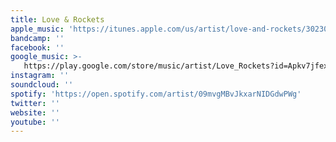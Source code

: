 ```yaml
---
title: Love & Rockets
apple_music: 'https://itunes.apple.com/us/artist/love-and-rockets/3023070'
bandcamp: ''
facebook: ''
google_music: >-
   https://play.google.com/store/music/artist/Love_Rockets?id=Apkv7jfex2ihkgzn4klxmycrknm
instagram: ''
soundcloud: ''
spotify: 'https://open.spotify.com/artist/09mvgMBvJkxarNIDGdwPWg'
twitter: ''
website: ''
youtube: ''
---
```

